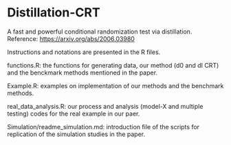 # Distillation-CRT
A fast and powerful conditional randomization test via distillation. Reference: https://arxiv.org/abs/2006.03980

Instructions and notations are presented in the R files. 

functions.R: the functions for generating data, our method (d0 and dI CRT) and the benckmark methods mentioned in the paper.

Example.R: examples on implementation of our methods and the benchmark methods.

real_data_analysis.R: our process and analysis (model-X and multiple testing) codes for the real example in our paer.

Simulation/readme_simulation.md: introduction file of the scripts for replication of the simulation studies in the paper.
